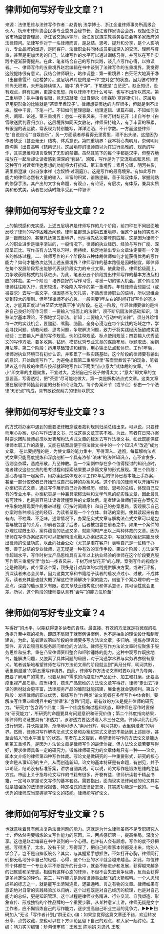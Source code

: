 # 律师如何写好专业文章？1

来源：法律思维与法律写作作者：赵青航 法学博士、浙江金道律师事务所高级合伙人、杭州市律师协会民事专业委员会秘书长、浙江省作家协会会员，现担任浙江省市场监督管理局、浙江省交通运输厅、浙江省民族宗教事务委员会等多家政府的法律顾问。法律写作对于一名律师而言，是总结、思考、提升和分享，是个人影响力、专业品牌的塑造，是同客户、法律职业共同体成员更加深入的交流、理解与尊重，甚至是更加优秀的自己。法律写作的水平可以通过训练习得，并可以在写作实践中逐渐获得提升。在此，笔者结合自己的写作实践，谈几点写作心得，以飨读者。一、律师写作的五重境界赵宏编辑在书中谈到了法律写作的五重境界，我觉得这般提炼很有意义。我结合律师职业，略作调整：第一重境界：白茫茫大地真干净（出自曹雪芹《红楼梦》）。这层境界对应的是一种“空对空”的状态。因为彼时的律师尚无积累，未开始持续输入，脑中“真干净”，下笔便是“白茫茫”。缺乏知识，没有观点，鲜有见解，更遑论思想，所以律师不知什么可写，也写不出所以然来。第二重境界：执手相看泪眼，竟无语凝噎（出自柳永《雨霖铃·寒蝉凄切》）。这层境界用更形象的比喻就是“茶壶里煮饺子”。律师想要表达的内容很多，但就是倒不出来。腹中千言，下笔一行。不知如何整理思路、梳理逻辑、谋篇布局，不知如何举例、阐释、论述。第三重境界：忽如一夜春风来，千树万树梨花开（出自岑参《白雪歌送武判官归京》）。这层境界如同天女散花，律师保持输入，有了丰富的积累，有很强的表达欲，常表现为特别能写，洋洋洒洒，不计字数。一方面这些律师在“自说自话”“自娱自乐”，另一方面读者却看得云里雾里，理不出头绪。这是因为作者缺乏（甚至毫无）结构、体系意识。第四重境界：我本将心向明月，奈何明月照沟渠（出自高明《琵琶记》）。这层境界的律师自以为在进行高雅的、规范的写作，其实思维和语言受到了无形的禁锢。虽然其笔下的每个字都是汉字，但整齐地摆放在一起后却让读者感到深深的“套路”。须知，写作是为了交流观点和思想，而这种写作对读者传达思想的功能将大打折扣。第五重境界：素月分辉，明河共影，表里俱澄澈（出自张孝祥《念奴娇·过洞庭》）。这是写作的最高境界。有如此写作能力的律师必然有大量的输入、丰富的积累，谙熟逻辑，善于驾驭体系，掌握纯熟的修辞手法。其产出的文字有命题，有观点，有论证，有层次，有体系，兼具实质美和形式美，读者在阅读时能享受到一种智识

# 律师如何写好专业文章？2

上的愉悦感和充实感。上述五层境界是律师写作的几个阶段，前四种在不同层面地反映了律师的写作困难及问题。律师虽都想达到第五重境界，但这个目标的实现不是一蹴而就的，甚至凡达第五重境界，也许得先依次攀登前四层。这是因为律师个人的职业进步是循序渐进的，一般情况下，律师的执业经历、经验与写作广度、深度呈正比。写作虽有方法可以习得，但持续、稳定地输出专业文章注定要有一个漫长的修炼过程。二、律师写作的五个阶段和五种体裁律师如何才能获得优秀的写作能力？如何才能依次达到上述五重境界？律师写作的基本路径是因时制宜，即律师在每个发展阶段写出能够代表该阶段实力的专业文章。依此路径，律师拾级而上，力争收获阶梯式的持续进步。为此，笔者分五个阶段提出律师写作的基本方法及相应的体裁。第一个阶段：培养良好的写作习惯，寻觅一切的输入机会。这个阶段的律师往往刚入行，资历较浅，不免陷入写作的第一重境界。年轻律师会想尝试（或被要求）去写一些文字，但因基本功欠扎实，不熟悉律师职业的语境，所以思维会受到较大的限制。但年轻律师不必心急，一般需要1年左右的时间打好写作的基本功，才能真正度过“白茫茫大地真干净”的阶段。在这一阶段，年轻律师要做的是培养自己良好的写作习惯：一要输入“纸面上的法律”，须不断巩固法律基础知识，谙熟法学基本理论，不懈地学习新法、新知；二要输入“行动中的法律”，须分外珍惜每一次的实践机会，要腿勤、嘴勤、脑勤，全身心浸泡在每个实践的场域之中，学会寻找问题、请教问题、思考问题，争取解决问题，致力于将实践经历酝酿成实践经验；三要输入严谨的写作规范，例如注释规范、标点使用规范；四要输入优秀范文的写作方法，要多收集、钻研、模仿优秀专业文章的谋篇布局、标题取法、案例用法等。第二个阶段：运用基础知识和经验，用心输出法点和体悟。工作1年后，律师对执业环境已有初步认识，并积累了一些实践基础，这个阶段的律师要有输出的意识，开始动笔写作了。为避免出现第二重境界里“茶壶里煮饺子”的现象，笔者建议这个阶段的律师应按部就班地写作以下两类“点小意大”式体裁的文章。“点小”即文章的主题聚焦，不宜过大，克制自己把饺子做得太大；“意大”即文章的立意要高，写得透彻，把“茶壶”尽可能地做大。第一类是解构法点式文章。这类文章重在展现律师抽丝剥茧的分析和论证能力。每个办案环节（或节点）都由一个个法律“知识点”构成，具有敏锐观察力的律师以撰文

# 律师如何写好专业文章？3

的方式将办案中遇到的重要法律概念或者裁判规则归纳总结出来。可以说，只要律师用心办案、尽心写作法律文书，形成这类文章其实不难。为此，笔者在日常办案时要求团队律师必须以发表解构法点式文章的标准去写作法律文书。如此既能保证律师本职工作的质量，又能在结案后便于将法律文书中的一个个知识点“改造”成为文章。 在此要提醒的是，为使文章的笔力集中，写得深入、透彻，每篇解构法点式文章只能高度提炼和深度剖析一个具有浓郁“法味”的法律知识点，点不宜贪多，否则会杂糅，造成形散，乃至神散。当一个案例中存在多个值得探讨的知识点时，笔者建议这些宝贵的思考过程和探索结果要以多篇文章的形式展现。第三个阶段：悉心办理每一起案件，用办案纪实体现水平工作2年后的律师已基本能上手办案，甚至一部分佼佼者已开始形成自己独特的办案风格。这个阶段的律师可以开始写作办案纪实式文章，通过写作展示自己对办案经历、经验、思考的总结，体现自己应有的专业水平。办案纪实是一种兼具浓郁法味和文学气息的纪实性文章，因此最具有可读性，也是最容易让读者读懂案件的文章体例。笔者建议律师们要在办案纪实中形象地展现案件的推进过程（可按时间顺序）和自己的办案思路，客观展示自己办案时各种顺与逆的经历，为读者呈现一个个立体、鲜活的案例，使其读起来有血有肉，不枯燥、不乏味。通常情况下，办案纪实式文章与解构法点式文章可以是包含与被包含的关系，即前者包含了后者，后者被包含在前者之中。如果一个案件的办理过程既出彩，案件蕴含的法点又多，就能同时产出以上两种体裁的文章。因为律师在写作办案纪实时可以把解构法点融入办案纪实之中，写就的办案纪实能反映出律师的论证功底，以此向社会公众（尤其是潜在客户）表明自己是一位精于办案、善于总结的专业律师，这无疑是一种有效的宣传手段。第四个阶段：方法论写作超越水平，写作时树立产品思维具有五年以上执业经验的律师在这个阶段要克服写作第三重境界里“忽如一夜春风来，千树万树梨花开”的心理。案例写作的视角注定是微观的，就个案谈个案，顶多是针对具体的实践提供解决方案，或进行评析。资深读者未必会买单，因为这类文章和书籍给予读者的启发点过小、过散，不成体系，读者充其量也就大概了解这位律师解决个案的能力，借鉴下个案办理中的一些亮点，深度的启示意义有限。若文章缺乏结构意识和体系意识，其可读性就会更差。所以，这个阶段的律师要从具有“会写”的能力进阶至“

# 律师如何写好专业文章？4

写得好”的水平，以期获得更多读者的青睐。最直接、有效的方法就是将微观的视角提升至中观的视角，即既不局限于就案例讲案例，也不是抽象的理论设计和制度建议。为此，笔者建议第四阶段的律师要多写方法论文章，多归纳、提炼办理诉讼案件、非诉讼项目和服务顾问单位的方法论。律师在写作方法论文章时应聚焦于服务思维和技术，重在凸显律师资料整合和经验锤炼的能力。这种中观写作既接地气，能解决问题，又脱离了具体问题的局限，对于沟通学术界与实务界亦很有意义。笔者诚挚地希望律师在写作方法论文章的阶段就达到“素月分辉，明河共影，表里俱澄澈”的第五重写作境界。由此，律师写作方法论文章时要以用户为导向，既要了解用户的需求，也要从用户需求的角度进行产品设计、加工和打磨，还要高度重视产品质量。应当相信，蕴含产品思维的方法论文章写得好，律师“走出去”授课的素材就会更丰富，法律服务产品的雏形就能搭建，展业也就会更顺利。第五个阶段：发挥律师的职业优势，锻炼写作“作用类”论文笔者在多年写作中体会到，要解决写作第四重境界中的“禁锢”和“套路”问题，最有效的方法是提升律师的研究力。“研究力”包含两个纬度：第一个纬度指向过程和状态，即律师在写作时要保持“研究能力”，所研究的命题要具有问题意识和研究价值；第二个纬度指向结果，即律师的论证要具有“渗透力”，该渗透力要达说理入木三分之效。律师以此为目标进行研究，并长期坚持，渐渐地可步入“素月分辉，明河共影，表里俱澄澈”的境界。然而，律师只写作解构法点式文章和办案纪实式文章恐不能达到上述目标，甚至会陷入“低水平重复”的状态。笔者在上文提到，希望律师写作的方法论文章能达到第五重境界，是因为方法论文章是律师写作的最佳体裁。但方法论文章若要写得好，要求律师具备一定的研究力。锻炼律师研究力的文章体裁只有一种——论文，即本文介绍的律师第四种写作体裁。写论文是做研究的一种重要形式，研究的核心使命是从事知识的生产，从而创造新知。论文的基本特征是有命题，有创见，并予以论证，结论没有标准答案，讲求自圆其说。可以说，论文写作是锻炼思维的绝佳方式。市面上关于指导论文写作的书籍有很多，开卷有益，律师研读若干精品书籍，一定可以掌握论文写作的基本套路。需要指出，面向现实法律问题的论文其实就是加强版的法律研究报告、特定格式的法律备忘录，其实质功能是一致的。一名优秀的律师应当掌握撰写论文的技能。律师能写好论文，

# 律师如何写好专业文章？5

也就意味着具有解决复杂法律问题的能力。这就是为什么律师虽然不是专职研究人士，但依然需要锻炼论文写作能力的原因。三、两点感悟第一，提高格局，深度分享。这也是赵宏编辑在书中谈到的一个心得。也许有人会有顾虑，写作的度不好把握。写得浅了，太水，没有干货；写得深了，把自己的看家本领都亮出来，给别人学会了，岂不是自摔饭碗么？其实，与其握紧手想抓住，不如打开心胸，律师同行们都无私地分享自己的经验、心得，这个行业的水平就会越来越高。如此，每位律师个体都在一个专业水平不断提升的行业中，就会不断进步和发展，获得越来越多的归属感和荣誉感。相信有这样心态的律师，不但不会失去竞争优势，反而会获得更多肯定性的评价。第二，写作能力是助推律师事业起飞的火箭燃料。一个人思想成熟的标志之一，就是能写出清晰连贯、逻辑通畅、言之有物的文章。律师如果有意识地对日常的实践经验加以归纳，这个过程既是对自己经历的梳理，也是对自己能力的总结，更是知识管理。这个过程是律师业务精进、行业交流、自我塑造、形象宣传、形成独特的个性品牌的一个重要步骤。从某种意义上讲，律师无疑是文字工作者，应不懈锻炼自己的写作能力，逐步提高自己职业生涯的竞争力。►►►扫码加入“无讼「写作者计划」”群无讼小编：如果您觉得这篇文章还不错，欢迎转发分享、点赞收藏，您也可以在下方评论区留下自己的观点，和大家一起讨论。主编：靖力实习编辑：矫鸿佳审核：王雅玉 陈丽娟 刘逸凡 王敬

